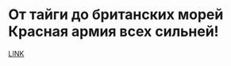 # От тайги до британских морей Красная армия всех сильней!



[LINK](https://varlamov.ru/218228.html)